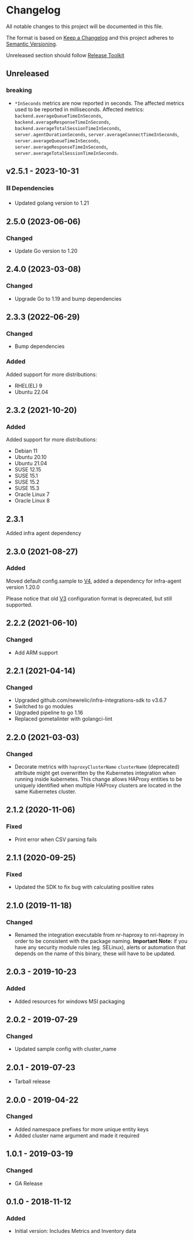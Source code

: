 # Changelog

All notable changes to this project will be documented in this file.

The format is based on [Keep a Changelog](http://keepachangelog.com/)
and this project adheres to [Semantic Versioning](http://semver.org/).

Unreleased section should follow [Release Toolkit](https://github.com/newrelic/release-toolkit#render-markdown-and-update-markdown)
## Unreleased
### breaking
- `*InSeconds` metrics are now reported in seconds. The affected metrics used to be reported in milliseconds.
  Affected metrics: `backend.averageQueueTimeInSeconds`, `backend.averageResponseTimeInSeconds`,
  `backend.averageTotalSessionTimeInSeconds`, `server.agentDurationSeconds`, `server.averageConnectTimeInSeconds`,
  `server.averageQueueTimeInSeconds`, `server.averageResponseTimeInSeconds`, `server.averageTotalSessionTimeInSeconds`.


## v2.5.1 - 2023-10-31

### ⛓️ Dependencies
- Updated golang version to 1.21

## 2.5.0 (2023-06-06)
### Changed
- Update Go version to 1.20

## 2.4.0  (2023-03-08)
### Changed
- Upgrade Go to 1.19 and bump dependencies

## 2.3.3  (2022-06-29)
### Changed
- Bump dependencies
### Added
Added support for more distributions:
- RHEL(EL) 9
- Ubuntu 22.04

## 2.3.2 (2021-10-20)
### Added
Added support for more distributions:
- Debian 11
- Ubuntu 20.10
- Ubuntu 21.04
- SUSE 12.15
- SUSE 15.1
- SUSE 15.2
- SUSE 15.3
- Oracle Linux 7
- Oracle Linux 8

## 2.3.1
Added infra agent dependency

## 2.3.0 (2021-08-27)
### Added

Moved default config.sample to [V4](https://docs.newrelic.com/docs/create-integrations/infrastructure-integrations-sdk/specifications/host-integrations-newer-configuration-format/), added a dependency for infra-agent version 1.20.0

Please notice that old [V3](https://docs.newrelic.com/docs/create-integrations/infrastructure-integrations-sdk/specifications/host-integrations-standard-configuration-format/) configuration format is deprecated, but still supported.

## 2.2.2 (2021-06-10)
### Changed
- Add ARM support

## 2.2.1 (2021-04-14)
### Changed
- Upgraded github.com/newrelic/infra-integrations-sdk to v3.6.7
- Switched to go modules
- Upgraded pipeline to go 1.16
- Replaced gometalinter with golangci-lint

## 2.2.0 (2021-03-03)
### Changed
- Decorate metrics with `haproxyClusterName`
  `clusterName` (deprecated) attribute might get overwritten by the Kubernetes integration when running inside kubernetes.
  This change allows HAProxy entities to be uniquely identified when multiple HAProxy clusters are located in the same Kubernetes cluster.

## 2.1.2 (2020-11-06)
### Fixed
- Print error when CSV parsing fails

## 2.1.1 (2020-09-25)
### Fixed
- Updated the SDK to fix bug with calculating positive rates

## 2.1.0 (2019-11-18)
### Changed
- Renamed the integration executable from nr-haproxy to nri-haproxy in order to be consistent with the package naming. **Important Note:** if you have any security module rules (eg. SELinux), alerts or automation that depends on the name of this binary, these will have to be updated.

## 2.0.3 - 2019-10-23
### Added
- Added resources for windows MSI packaging

## 2.0.2 - 2019-07-29
### Changed
- Updated sample config with cluster_name

## 2.0.1 - 2019-07-23
- Tarball release

## 2.0.0 - 2019-04-22
### Changed
- Added namespace prefixes for more unique entity keys
- Added cluster name argument and made it required

## 1.0.1 - 2019-03-19
### Changed
- GA Release

## 0.1.0 - 2018-11-12
### Added
- Initial version: Includes Metrics and Inventory data
